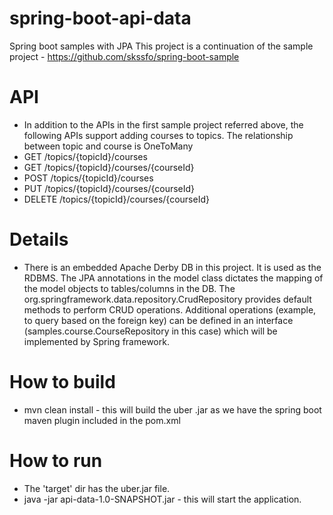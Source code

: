# spring-boot-api-data
Spring boot samples with JPA
This project is a continuation of the sample project - https://github.com/skssfo/spring-boot-sample

# API
* In addition to the APIs in the first sample project referred above, the following APIs support adding courses to topics. The relationship between topic and course is OneToMany
* GET /topics/{topicId}/courses
* GET /topics/{topicId}/courses/{courseId}
* POST /topics/{topicId}/courses
* PUT /topics/{topicId}/courses/{courseId}
* DELETE /topics/{topicId}/courses/{courseId}

# Details
* There is an embedded Apache Derby DB in this project. It is used as the RDBMS. The JPA annotations in the model class dictates the mapping of the model objects to tables/columns in the DB. The org.springframework.data.repository.CrudRepository provides default methods to perform CRUD operations. Additional operations (example, to query based on the foreign key) can be defined in an interface (samples.course.CourseRepository in this case) which will be implemented by Spring framework.

# How to build
* mvn clean install - this will build the uber .jar as we have the spring boot maven plugin included in the pom.xml

# How to run
* The 'target' dir has the uber.jar file. 
* java -jar api-data-1.0-SNAPSHOT.jar - this will start the application.

